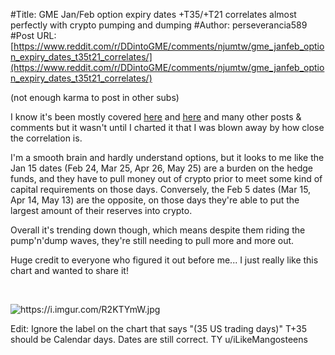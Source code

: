 #Title: GME Jan/Feb option expiry dates +T35/+T21 correlates almost perfectly with crypto pumping and dumping
#Author: perseverancia589
#Post URL: [https://www.reddit.com/r/DDintoGME/comments/njumtw/gme_janfeb_option_expiry_dates_t35t21_correlates/](https://www.reddit.com/r/DDintoGME/comments/njumtw/gme_janfeb_option_expiry_dates_t35t21_correlates/)


(not enough karma to post in other subs)

I know it's been mostly covered [here](https://www.reddit.com/r/Superstonk/comments/nf22qz/theory_on_the_ftd_loop_missing_link_a_t35_surge/) and [here](https://www.reddit.com/r/Superstonk/comments/nfad03/theory_because_of_the_t21t35_cycle_dd_post_linked/) and many other posts & comments but it wasn't until I charted it that I was blown away by how close the correlation is.

I'm a smooth brain and hardly understand options, but it looks to me like the Jan 15 dates (Feb 24, Mar 25, Apr 26, May 25) are a burden on the hedge funds, and they have to pull money out of crypto prior to meet some kind of capital requirements on those days. Conversely, the Feb 5 dates (Mar 15, Apr 14, May 13) are the opposite, on those days they're able to put the largest amount of their reserves into crypto.

Overall it's trending down though, which means despite them riding the pump'n'dump waves, they're still needing to pull more and more out.

Huge credit to everyone who figured it out before me... I just really like this chart and wanted to share it!

&#x200B;

![https:\/\/i.imgur.com\/R2KTYmW.jpg](https://preview.redd.it/y045iz58o1171.jpg?width=2383&format=pjpg&auto=webp&s=9266f2a0819d61a9e65c1c24381f998b57ae4628)

Edit: Ignore the label on the chart that says "(35 US trading days)" T+35 should be Calendar days. Dates are still correct. TY u/iLikeMangosteens